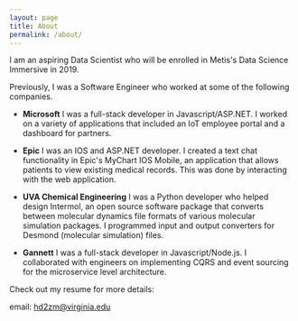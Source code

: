 ```yaml
---
layout: page
title: About
permalink: /about/
---
```


I am an aspiring Data Scientist who will be enrolled in Metis's Data Science Immersive in 2019.

Previously, I was a Software Engineer who worked at some of the following companies. 

- **Microsoft** I was a full-stack developer in Javascript/ASP.NET. I worked on a variety of applications that included an IoT employee portal and a dashboard for partners. 

- **Epic** I was an IOS and ASP.NET developer. I created a text chat functionality in Epic's MyChart IOS Mobile, an application that allows patients to view existing medical records. This was done by interacting with the web application. 

- **UVA Chemical Engineering** I was a Python developer who helped design Intermol, an open source software package that converts between molecular dynamics file formats of various molecular simulation packages. I programmed input and output converters for Desmond (molecular simulation) files. 

- **Gannett** I was a full-stack developer in Javascript/Node.js. I collaborated with engineers on implementing CQRS and event sourcing for the microservice level architecture. 


Check out my resume for more details: 

email: hd2zm@virginia.edu
